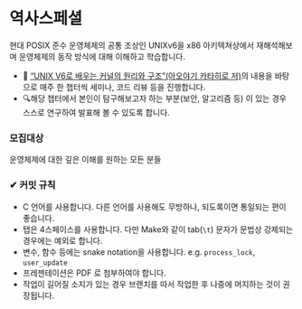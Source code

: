 # 역사스페셜

현대 POSIX 준수 운영체제의 공통 조상인 UNIXv6을 x86 아키텍쳐상에서 재해석해보며 운영체제의 동작 방식에 대해 이해하고 학습합니다.

- 📔 [“UNIX V6로 배우는 커널의 원리와 구조”(아오야기 카타히로 저)](http://www.kyobobook.co.kr/product/detailViewKor.laf?barcode=9788968480966)의 내용을 바탕으로 매주 한 챕터씩 세미나, 코드 리뷰 등을 진행합니다. 
- 🔍해당 챕터에서 본인이 탐구해보고자 하는 부분(보안, 알고리즘 등) 이 있는 경우 스스로 연구하여 발표해 볼 수 있도록 합니다.

### 모집대상

운영체제에 대한 깊은 이해를 원하는 모든 분들


### ✔ 커밋 규칙

 - C 언어를 사용합니다. 다른 언어를 사용해도 무방하나, 되도록이면 통일되는 편이 좋습니다.
 - 탭은 4스페이스를 사용합니다. 다만 Make와 같이 tab(`\t`) 문자가 문법상 강제되는 경우에는 예외로 합니다.
 - 변수, 함수 등에는 snake notation을 사용합니다. e.g. `process_lock`, `user_update`
 - 프레젠테이션은 PDF 로 첨부하여야 합니다.
 - 작업이 길어질 소지가 있는 경우 브랜치를 따서 작업한 후 나중에 머지하는 것이 권장됩니다.

